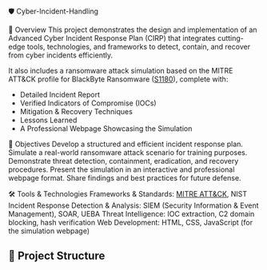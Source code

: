 🛡️ Cyber-Incident-Handling

📌 Overview
This project demonstrates the design and implementation of an Advanced Cyber Incident Response Plan (CIRP) that integrates cutting-edge tools, technologies, and frameworks to detect, contain, and recover from cyber incidents efficiently.

It also includes a ransomware attack simulation based on the MITRE ATT&CK profile for BlackByte Ransomware ([S1180](https://attack.mitre.org/software/S1180/)), complete with:
- Detailed Incident Report
- Verified Indicators of Compromise (IOCs)
- Mitigation & Recovery Techniques
- Lessons Learned
- A Professional Webpage Showcasing the Simulation

🎯 Objectives
Develop a structured and efficient incident response plan.
Simulate a real-world ransomware attack scenario for training purposes.
Demonstrate threat detection, containment, eradication, and recovery procedures.
Present the simulation in an interactive and professional webpage format.
Share findings and best practices for future defense.


🛠️ Tools & Technologies
Frameworks & Standards: [MITRE ATT&CK](https://attack.mitre.org/), NIST Incident Response
Detection & Analysis: SIEM (Security Information & Event Management), SOAR, UEBA
Threat Intelligence: IOC extraction, C2 domain blocking, hash verification
Web Development: HTML, CSS, JavaScript (for the simulation webpage)



## 📂 Project Structure
